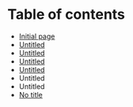 # Table of contents

* [Initial page](README.md)
* [Untitled](untitled-1.md)
* [Untitled](untitled-2.md)
* [Untitled](untitled.md)
* [Untitled](untitled-3.md)
* Untitled
* Untitled
* [No title](huh.md)

